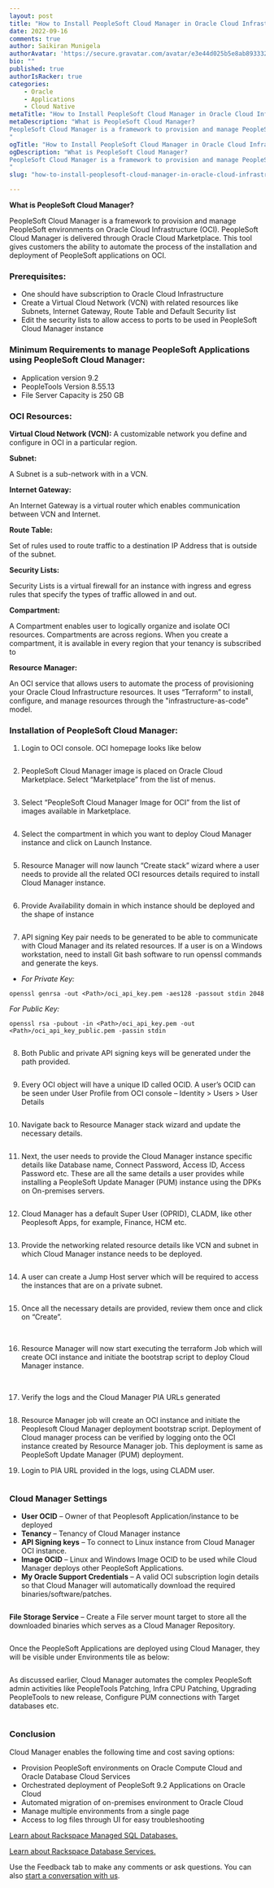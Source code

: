 ```yaml
---
layout: post
title: "How to Install PeopleSoft Cloud Manager in Oracle Cloud Infrastructure (OCI)"
date: 2022-09-16
comments: true
author: Saikiran Munigela
authorAvatar: 'https://secure.gravatar.com/avatar/e3e44d025b5e8ab89333215a0424dc08'
bio: ""
published: true
authorIsRacker: true
categories:
    - Oracle
    - Applications
    - Cloud Native
metaTitle: "How to Install PeopleSoft Cloud Manager in Oracle Cloud Infrastructure (OCI)"
metaDescription: "What is PeopleSoft Cloud Manager?
PeopleSoft Cloud Manager is a framework to provision and manage PeopleSoft environments on Oracle Cloud Infrastructure (OCI). PeopleSoft Cloud Manager is delivered through Oracle Cloud Marketplace.  This tool gives customers the ability to automate the process of the installation and deployment of PeopleSoft applications on OCI.
"
ogTitle: "How to Install PeopleSoft Cloud Manager in Oracle Cloud Infrastructure (OCI)"
ogDescription: "What is PeopleSoft Cloud Manager?
PeopleSoft Cloud Manager is a framework to provision and manage PeopleSoft environments on Oracle Cloud Infrastructure (OCI). PeopleSoft Cloud Manager is delivered through Oracle Cloud Marketplace.  This tool gives customers the ability to automate the process of the installation and deployment of PeopleSoft applications on OCI.
"
slug: "how-to-install-peoplesoft-cloud-manager-in-oracle-cloud-infrastructure-oci"

---
```


**What is PeopleSoft Cloud Manager?**

PeopleSoft Cloud Manager is a framework to provision and manage PeopleSoft environments on Oracle Cloud Infrastructure (OCI). PeopleSoft Cloud Manager is delivered through Oracle Cloud Marketplace.  This tool gives customers the ability to automate the process of the installation and deployment of PeopleSoft applications on OCI.

<!--more-->

### Prerequisites:
-	One should have subscription to Oracle Cloud Infrastructure
-	Create a Virtual Cloud Network (VCN) with related resources like Subnets, Internet Gateway, Route Table and Default Security list
-	Edit the security lists to allow access to ports to be used in PeopleSoft Cloud Manager instance

### Minimum Requirements to manage PeopleSoft Applications using PeopleSoft Cloud Manager:

-	Application version 9.2
-	PeopleTools Version 8.55.13
-	File Server Capacity is 250 GB

### OCI Resources:

**Virtual Cloud Network (VCN):**
A customizable network you define and configure in OCI in a particular region.

**Subnet:**

A Subnet is a sub-network with in a VCN.

**Internet Gateway:**

An Internet Gateway is a virtual router which enables communication between VCN and Internet.

**Route Table:**

Set of rules used to route traffic to a destination IP Address that is outside of the subnet.

**Security Lists:**

Security Lists is a virtual firewall for an instance with ingress and egress rules that specify the types of traffic allowed in and out.

**Compartment:**

A Compartment enables user to logically organize and isolate OCI resources. Compartments are across regions. When you create a compartment, it is available in every region that your tenancy is subscribed to

**Resource Manager:**

An OCI service that allows users to automate the process of provisioning your Oracle Cloud Infrastructure resources. It uses “Terraform” to install, configure, and manage resources through the "infrastructure-as-code" model. 


### Installation of PeopleSoft Cloud Manager:

1.	Login to OCI console. OCI homepage looks like below

<img src=Picture1.png title="" alt="">

2.	PeopleSoft Cloud Manager image is placed on Oracle Cloud Marketplace. Select “Marketplace” from the list of menus.

<img src=Picture2.png title="" alt="">

3.	Select “PeopleSoft Cloud Manager Image for OCI” from the list of images available in Marketplace.

<img src=Picture3.png title="" alt="">

4.	Select the compartment in which you want to deploy Cloud Manager instance and click on Launch Instance.

<img src=Picture4.png title="" alt="">

5.	Resource Manager will now launch “Create stack” wizard where a user needs to provide all the related OCI resources details required to install Cloud Manager instance.

<img src=Picture5.png title="" alt="">

6.	Provide Availability domain in which instance should be deployed and the shape of instance

<img src=Picture6.png title="" alt="">


7.	API signing Key pair needs to be generated to be able to communicate with Cloud Manager and its related resources. If a user is on a Windows workstation, need to install Git bash software to run openssl commands and generate the keys.

- *For Private Key:*

`openssl genrsa -out <Path>/oci_api_key.pem -aes128 -passout stdin 2048`

*For Public Key:*

`openssl rsa -pubout -in <Path>/oci_api_key.pem -out <Path>/oci_api_key_public.pem -passin stdin`

<img src=Picture7.png title="" alt="">

8.	Both Public and private API signing keys will be generated under the path provided. 

<img src=Picture8.png title="" alt="">

9.	Every OCI object will have a unique ID called OCID. A user’s OCID can be seen under User Profile from OCI console – Identity > Users > User Details

<img src=Picture9.png title="" alt="">

10.	Navigate back to Resource Manager stack wizard and update the necessary details.

<img src=Picture10.png title="" alt="">

11.	Next, the user needs to provide the Cloud Manager instance specific details like Database name, Connect Password, Access ID, Access Password etc. These are all the same details a user provides while installing a PeopleSoft Update Manager (PUM) instance using the DPKs on On-premises servers.

<img src=Picture11.png title="" alt="">

12.	Cloud Manager has a default Super User (OPRID), CLADM, like other Peoplesoft Apps, for example, Finance, HCM etc. 

<img src=Picture12.png title="" alt="">

13.	Provide the networking related resource details like VCN and subnet in which Cloud Manager instance needs to be deployed.

<img src=Picture13.png title="" alt="">

14.	A user can create a Jump Host server which will be required to access the instances that are on a private subnet.

<img src=Picture14.png title="" alt="">

15.	Once all the necessary details are provided, review them once and click on “Create”. 

<img src=Picture15.png title="" alt="">
<img src=Picturea.png title="" alt="">
<img src=Picture17.png title="" alt="">
<img src=Picture18.png title="" alt="">
<img src=Pictureb.png title="" alt="">

16.	Resource Manager will now start executing the terraform Job which will create OCI instance and initiate the bootstrap script to deploy Cloud Manager instance.

<img src=Picture19.png title="" alt="">

<img src=Picture20.png title="" alt="">




17.	Verify the logs and the Cloud Manager PIA URLs generated 

<img src=Picture21.png title="" alt="">


18.	Resource Manager job will create an OCI instance and initiate the Peoplesoft Cloud Manager deployment bootstrap script. Deployment of Cloud manager process can be verified by logging onto the OCI instance created by Resource Manager job. This deployment is same as PeopleSoft Update Manager (PUM) deployment.


19.	Login to PIA URL provided in the logs, using CLADM user.

<img src=Picture22.png title="" alt="">

### Cloud Manager Settings 

- **User OCID** – Owner of that Peoplesoft Application/instance to be deployed
- **Tenancy** – Tenancy of Cloud Manager instance
- **API Signing keys** – To connect to Linux instance from Cloud Manager OCI instance.
- **Image OCID** – Linux and Windows Image OCID to be used while Cloud Manager deploys other PeopleSoft Applications.
- **My Oracle Support Credentials** – A valid OCI subscription login details so that Cloud Manager will automatically download the required binaries/software/patches. 

<img src=Picture23.png title="" alt="">

**File Storage Service** – Create a File server mount target to store all the downloaded binaries which serves as a Cloud Manager Repository.

<img src=Picture24.png title="" alt="">

Once the PeopleSoft Applications are deployed using Cloud Manager, they will be visible under Environments tile as below:

<img src=Picture25.png title="" alt="">

As discussed earlier, Cloud Manager automates the complex PeopleSoft admin activities like PeopleTools Patching, Infra CPU Patching, Upgrading PeopleTools to new release, Configure PUM connections with Target databases etc.

<img src=Picture26.png title="" alt="">


### Conclusion

Cloud Manager enables the following time and cost saving options:
- 	Provision PeopleSoft environments on Oracle Compute Cloud and Oracle Database Cloud Services
- 	Orchestrated deployment of PeopleSoft 9.2 Applications on Oracle Cloud
- 	Automated migration of on-premises environment to Oracle Cloud
- 	Manage multiple environments from a single page
- 	Access to log files through UI for easy troubleshooting



<a class="cta purple" id="cta" href="https://www.rackspace.com/data/managed-sql">Learn about Rackspace Managed SQL Databases.</a>

<a class="cta purple" id="cta" href="https://www.rackspace.com/data/databases"> Learn about Rackspace Database Services.</a>

Use the Feedback tab to make any comments or ask questions. You can also
[start a conversation with us](https://www.rackspace.com/contact).
